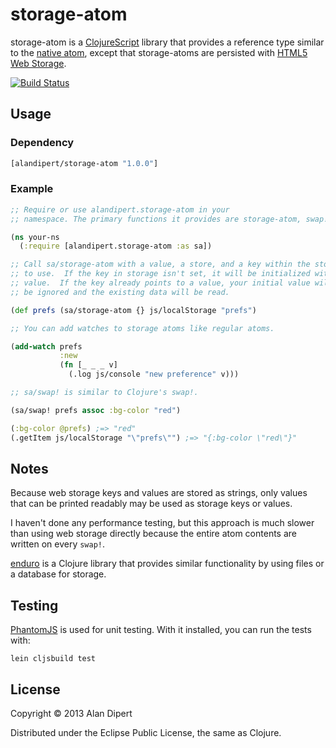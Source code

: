 # storage-atom

storage-atom is a
[ClojureScript](https://github.com/clojure/clojurescript) library that
provides a reference type similar to the
[native atom](http://clojure.org/atoms), except that storage-atoms are
persisted with [HTML5 Web Storage](http://en.wikipedia.org/wiki/Web_storage).

[![Build Status](https://travis-ci.org/alandipert/storage-atom.png?branch=master)](https://travis-ci.org/alandipert/storage-atom)

## Usage

### Dependency

```clojure
[alandipert/storage-atom "1.0.0"]
```

### Example

```clojure
;; Require or use alandipert.storage-atom in your
;; namespace. The primary functions it provides are storage-atom, swap!, reset!.

(ns your-ns
  (:require [alandipert.storage-atom :as sa])

;; Call sa/storage-atom with a value, a store, and a key within the store
;; to use.  If the key in storage isn't set, it will be initialized with
;; value.  If the key already points to a value, your initial value will
;; be ignored and the existing data will be read.

(def prefs (sa/storage-atom {} js/localStorage "prefs")

;; You can add watches to storage atoms like regular atoms.

(add-watch prefs
           :new
           (fn [_ _ _ v]
             (.log js/console "new preference" v)))

;; sa/swap! is similar to Clojure's swap!.

(sa/swap! prefs assoc :bg-color "red")

(:bg-color @prefs) ;=> "red"
(.getItem js/localStorage "\"prefs\"") ;=> "{:bg-color \"red\"}"
```

## Notes

Because web storage keys and values are stored as strings, only values
that can be printed readably may be used as storage keys or values.

I haven't done any performance testing, but this approach is much
slower than using web storage directly because the entire atom contents
are written on every `swap!`.

[enduro](https://github.com/alandipert/enduro) is a Clojure library
that provides similar functionality by using files or a database for
storage.

## Testing

[PhantomJS](http://phantomjs.org/) is used for unit testing.  With it
installed, you can run the tests with:

    lein cljsbuild test

## License

Copyright © 2013 Alan Dipert

Distributed under the Eclipse Public License, the same as Clojure.
